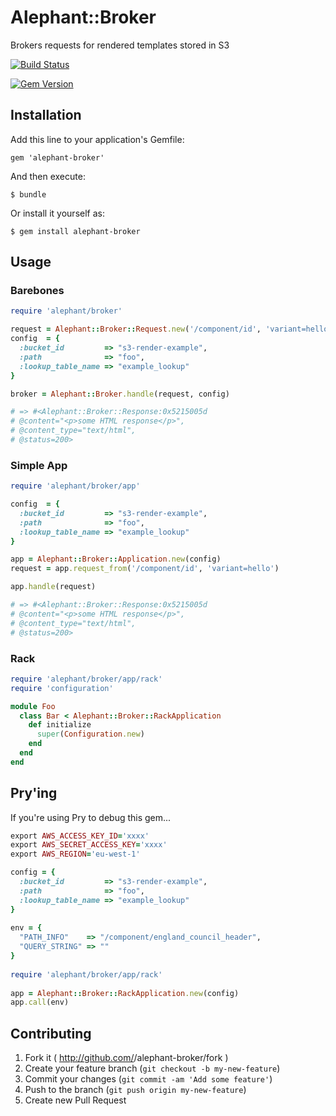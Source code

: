 # Alephant::Broker

Brokers requests for rendered templates stored in S3

[![Build Status](https://travis-ci.org/BBC-News/alephant-broker.png?branch=master)](https://travis-ci.org/BBC-News/alephant-broker)

[![Gem Version](https://badge.fury.io/rb/alephant-broker.png)](http://badge.fury.io/rb/alephant-broker)

## Installation

Add this line to your application's Gemfile:

    gem 'alephant-broker'

And then execute:

    $ bundle

Or install it yourself as:

    $ gem install alephant-broker

## Usage

### Barebones

```ruby
require 'alephant/broker'

request = Alephant::Broker::Request.new('/component/id', 'variant=hello')
config  = {
  :bucket_id         => "s3-render-example",
  :path              => "foo",
  :lookup_table_name => "example_lookup"
}

broker = Alephant::Broker.handle(request, config)

# => #<Alephant::Broker::Response:0x5215005d
# @content="<p>some HTML response</p>",
# @content_type="text/html",
# @status=200>
```

### Simple App

```ruby
require 'alephant/broker/app'

config  = {
  :bucket_id         => "s3-render-example",
  :path              => "foo",
  :lookup_table_name => "example_lookup"
}

app = Alephant::Broker::Application.new(config)
request = app.request_from('/component/id', 'variant=hello')

app.handle(request)

# => #<Alephant::Broker::Response:0x5215005d
# @content="<p>some HTML response</p>",
# @content_type="text/html",
# @status=200>
```

### Rack

```ruby
require 'alephant/broker/app/rack'
require 'configuration'

module Foo
  class Bar < Alephant::Broker::RackApplication
    def initialize
      super(Configuration.new)
    end
  end
end
```

## Pry'ing

If you're using Pry to debug this gem...

```ruby
export AWS_ACCESS_KEY_ID='xxxx'
export AWS_SECRET_ACCESS_KEY='xxxx'
export AWS_REGION='eu-west-1'

config = {
  :bucket_id         => "s3-render-example",
  :path              => "foo",
  :lookup_table_name => "example_lookup"
}
 
env = {
  "PATH_INFO"    => "/component/england_council_header",
  "QUERY_STRING" => ""
}
 
require 'alephant/broker/app/rack'
 
app = Alephant::Broker::RackApplication.new(config)
app.call(env)
```

## Contributing

1. Fork it ( http://github.com/<my-github-username>/alephant-broker/fork )
2. Create your feature branch (`git checkout -b my-new-feature`)
3. Commit your changes (`git commit -am 'Add some feature'`)
4. Push to the branch (`git push origin my-new-feature`)
5. Create new Pull Request
